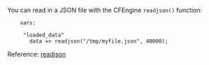 You can read in a JSON file with the CFEngine `readjson()` function:

```cfengine3
    vars:

     "loaded_data"
       data => readjson("/tmp/myfile.json", 40000);
```

Reference: [readjson](https://docs.cfengine.com/latest/reference-functions-readjson.html)


